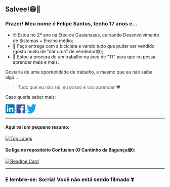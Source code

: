 ## Salvee!😄🤩

### Prazer! Meu nome é Felipe Santos, tenho 17 anos e...

- 🤓 Estou no 2º ano na Etec de Guaianazes, cursando Desenvolvimento de Sistemas + Ensino médio;
- 👷 Faço entrega com a bicicleta e vendo tudo que puder ser vendido (gosto muito de "dar uma" de vendedor😅);
- 🥰 Estou a procura de um trabalho na área de "TI" para que eu possa aprender mais e mais.

Gostaria de uma oportunidade de trabalho, e mesmo que eu não saiba algo...
>Tudo que eu não sei, eu posso e vou aprender ❤️

Caso queria saber mais:

<a href="https://www.linkedin.com/in/felipe-santos-de-almeida-a211301b8/" target="_blank">
  <img align="center" alt="Felipe Santos-LinkedIn" height="30" width="30" src="https://raw.githubusercontent.com/devicons/devicon/master/icons/linkedin/linkedin-original.svg" style="max-width:100%;">
</a>
<a href="https://www.facebook.com/profile.php?id=100006484145243" target="_blank">
  <img align="center" alt="Felipe Santos-Facebook" height="30" width="30" src="https://raw.githubusercontent.com/devicons/devicon/master/icons/facebook/facebook-original.svg" style="max-width:100%;">
</a>
<a href="https://twitter.com/programad0" target="_blank">
  <img align="center" alt="Felipe Santos-Twitter" height="30" width="30" src="https://raw.githubusercontent.com/devicons/devicon/master/icons/twitter/twitter-original.svg" style="max-width:100%;">
</a>

___

#### Aqui vai um pequeno resumo: 

[![Top Langs](https://github-readme-stats.vercel.app/api/top-langs/?username=Felipesco&layout=largue)](https://github.com/anuraghazra/github-readme-stats)

#### Se liga no repositório **Confusion** (O Cantinho da Bagunça😅):

[![Readme Card](https://github-readme-stats.vercel.app/api/pin/?username=Felipesco&repo=Confusion)](https://github.com/anuraghazra/github-readme-stats)

___

### E lembre-se: Sorria! Você **não** está sendo filmado ❣️
